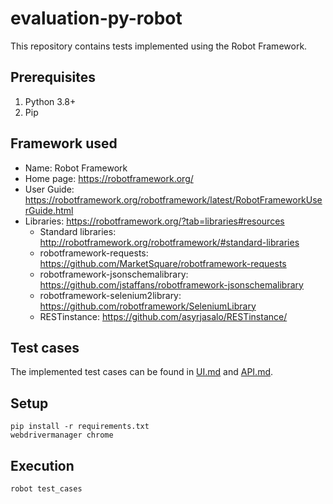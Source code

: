 # evaluation-py-robot

This repository contains tests implemented using the Robot Framework.

## Prerequisites

1. Python 3.8+
1. Pip

## Framework used

* Name: Robot Framework
* Home page: https://robotframework.org/
* User Guide: https://robotframework.org/robotframework/latest/RobotFrameworkUserGuide.html
* Libraries: https://robotframework.org/?tab=libraries#resources
  * Standard libraries: http://robotframework.org/robotframework/#standard-libraries
  * robotframework-requests: https://github.com/MarketSquare/robotframework-requests
  * robotframework-jsonschemalibrary: https://github.com/jstaffans/robotframework-jsonschemalibrary
  * robotframework-selenium2library: https://github.com/robotframework/SeleniumLibrary
  * RESTinstance: https://github.com/asyrjasalo/RESTinstance/

## Test cases

The implemented test cases can be found in [UI.md](test_cases/ui/UI.md) and [API.md](test_cases/api/API.md).

## Setup

```shell
pip install -r requirements.txt
webdrivermanager chrome
```

## Execution

```shell
robot test_cases
```